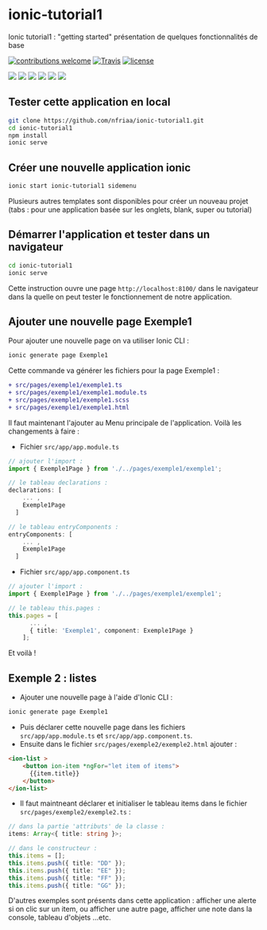 # ionic-tutorial1
Ionic tutorial1 : "getting started" présentation de quelques fonctionnalités de base

[![contributions welcome](https://img.shields.io/badge/contributions-welcome-orange.svg?style=flat)](https://github.com/nfriaa/ionic-tutorial1/issues) [![Travis](https://img.shields.io/travis/rust-lang/rust.svg)](https://github.com/nfriaa/ionic-tutorial1) [![license](https://img.shields.io/github/license/mashape/apistatus.svg)](https://github.com/nfriaa/ionic-tutorial1/blob/master/LICENSE)

![](https://img.shields.io/badge/node-8-red.svg)
![](https://img.shields.io/badge/npm-5-blue.svg)
![](https://img.shields.io/badge/ionic-3-ff69b4.svg)
![](https://img.shields.io/badge/angular-5-orange.svg)
![](https://img.shields.io/badge/typescript-latest-green.svg)
![](https://img.shields.io/badge/editor-vscode-yellow.svg)

## Tester cette application en local
```sh
git clone https://github.com/nfriaa/ionic-tutorial1.git
cd ionic-tutorial1
npm install
ionic serve
```

## Créer une nouvelle application ionic
```sh
ionic start ionic-tutorial1 sidemenu
```
Plusieurs autres templates sont disponibles pour créer un nouveau projet (tabs : pour une application basée sur les onglets, blank, super ou tutorial)

## Démarrer l'application et tester dans un navigateur
```sh
cd ionic-tutorial1
ionic serve
```
Cette instruction ouvre une page `http://localhost:8100/` dans le navigateur dans la quelle on peut tester le fonctionnement de notre application.

## Ajouter une nouvelle page Exemple1
Pour ajouter une nouvelle page on va utiliser Ionic CLI :
```sh
ionic generate page Exemple1
```
Cette commande va générer les fichiers pour la page Exemple1 :
```diff
+ src/pages/exemple1/exemple1.ts
+ src/pages/exemple1/exemple1.module.ts
+ src/pages/exemple1/exemple1.scss
+ src/pages/exemple1/exemple1.html
```
Il faut maintenant l'ajouter au Menu principale de l'application. Voilà les changements à faire : 

- Fichier `src/app/app.module.ts`
```ts
// ajouter l'import :
import { Exemple1Page } from './../pages/exemple1/exemple1';

// le tableau declarations :
declarations: [
    ... ,
    Exemple1Page
  ]

// le tableau entryComponents :
entryComponents: [
    ... ,
    Exemple1Page
  ]  
```
- Fichier `src/app/app.component.ts`
```ts
// ajouter l'import :
import { Exemple1Page } from './../pages/exemple1/exemple1';

// le tableau this.pages :
this.pages = [
      ... ,
      { title: 'Exemple1', component: Exemple1Page }
    ];
```
Et voilà ! 

## Exemple 2 : listes
- Ajouter une nouvelle page à l'aide d'Ionic CLI :
```sh
ionic generate page Exemple1
```
- Puis déclarer cette nouvelle page dans les fichiers `src/app/app.module.ts` et `src/app/app.component.ts`.
- Ensuite dans le fichier `src/pages/exemple2/exemple2.html` ajouter :
```html
<ion-list >
    <button ion-item *ngFor="let item of items">
      {{item.title}}
    </button>
</ion-list> 
```
- Il faut maintneant déclarer et initialiser le tableau items dans le fichier `src/pages/exemple2/exemple2.ts` :
```ts
// dans la partie 'attributs' de la classe :
items: Array<{ title: string }>;

// dans le constructeur :
this.items = [];
this.items.push({ title: "DD" });
this.items.push({ title: "EE" });
this.items.push({ title: "FF" });
this.items.push({ title: "GG" });
```

D'autres exemples sont présents dans cette application : afficher une alerte si on clic sur un item, ou afficher une autre page, afficher une note dans la console, tableau d'objets ...etc. 